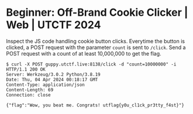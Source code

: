 # Beginner: Off-Brand Cookie Clicker | Web | UTCTF 2024

Inspect the JS code handling cookie button clicks. Everytime the button is clicked, a POST request with the parameter `count` is sent to `/click`. Send a POST request with a count of at least 10,000,000 to get the flag.

```
$ curl -X POST guppy.utctf.live:8138/click -d "count=10000000" -i
HTTP/1.1 200 OK
Server: Werkzeug/3.0.2 Python/3.8.19
Date: Thu, 04 Apr 2024 00:18:17 GMT
Content-Type: application/json
Content-Length: 69
Connection: close

{"flag":"Wow, you beat me. Congrats! utflag{y0u_cl1ck_pr3tty_f4st}"}
```